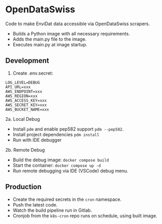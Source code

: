 # OpenDataSwiss

Code to make EnviDat data accessible via OpenDataSwiss scrapers.

- Builds a Python image with all necessary requirements.
- Adds the main.py file to the image.
- Executes main.py at image startup.

## Development

1. Create .env.secret:

```env
LOG_LEVEL=DEBUG
API_URL=xxx
AWS_ENDPOINT=xxx
AWS_REGION=xxx
AWS_ACCESS_KEY=xxx
AWS_SECRET_KEY=xxx
AWS_BUCKET_NAME=xxx
```

2a. Local Debug

- Install `pdm` and enable pep582 support `pdm --pep582`.
- Install project dependencies `pdm install`
- Run with IDE debugger

2b. Remote Debug

- Build the debug image:
  `docker compose build`
- Start the container:
  `docker compose up -d`
- Run remote debugging via IDE (VSCode) debug menu.

## Production

- Create the required secrets in the `cron` namespace.
- Push the latest code.
- Watch the build pipeline run in Gitlab.
- Cronjob from the `k8s-cron` repo runs on schedule, using built image.
